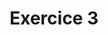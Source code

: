 ---
title: Exercice 3
position_number: 4
parameters:
  - name:
    content:
content_markdown: |-
  Créer une fonction en **PHP** qui va retourner de quelle **type de personne** il s'agit(**un enfant**, **un jeune**, **un adulte** ou **une personne agée**) en fonction de son **age**.
  {: .info }
left_code_blocks:
  - code_block: |2-
      /** Première Version **/
      function getTypePersonne($age) {
        if ($age < 0) { // Si l'âge est inférieur à 0
          return "Age invalide"; // Retourne "Age invalide"
        } elseif ($age < 18) { // Sinon si l'âge est compris entre 0 et 18 ans (non inclus)
            eturn "Enfant"; // Retourne "Enfant"
        } elseif ($age < 30) { // Sinon si l'âge est compris entre 18 et 30 ans (non inclus)
          return "Jeune"; // Retourne "Jeune"
        } elseif ($age < 60) { // Sinon si l'âge est compris entre 30 et 60 ans (non inclus)
          return "Adulte"; // Retourne "Adulte"
        } elseif ($age < 100) { // Sinon si l'âge est compris entre 60 et 100 ans (non inclus)
          return "Personne agée"; // Retourne "Personne agée"
        } else { // Sinon (si l'âge est supérieur ou égal à 100 ans)
          return "Centenaire ou plus"; // Retourne "Centenaire ou plus"
        }
      }
    title: Solution 1
    language: php
  - code_block: |2-
      /** Deuxième Version **/
      function getTypePersonne($age) {
        if ($age < 18) { // Si l'âge est inférieur à 18 ans
          if ($age < 0) { // Si l'âge est inférieur à 0
            return "Age invalide"; // Retourne "Age invalide"
          } else {
            return "Enfant"; // Sinon retourne "Enfant"
          }
        } elseif ($age < 30) { // Sinon si l'âge est compris entre 18 et 30 ans (non inclus)
          return "Jeune"; // Retourne "Jeune"
        } elseif ($age < 60) { // Sinon si l'âge est compris entre 30 et 60 ans (non inclus)
          return "Adulte"; // Retourne "Adulte"
        } elseif ($age < 100) { // Sinon si l'âge est compris entre 60 et 100 ans (non inclus)
          return "Personne agée"; // Retourne "Personne agée"
        } else { // Sinon (si l'âge est supérieur ou égal à 100 ans)
          return "Centenaire ou plus"; // Retourne "Centenaire ou plus"
        }
      }
    title: Solution 2
    language: php
right_code_blocks:
  - code_block: |-
      echo getTypePersonne(-1); // Retourne "Age invalide"
      echo getTypePersonne(17); // Retourne "Enfant"
      echo getTypePersonne(18); // Retourne "Jeune"
      echo getTypePersonne(30); // Retourne "Adulte"
      echo getTypePersonne(70); // Retourne "Personne agée"
      echo getTypePersonne(110); // Retourne "Centenaire ou plus"
    title: Utilisation
    language: php
---